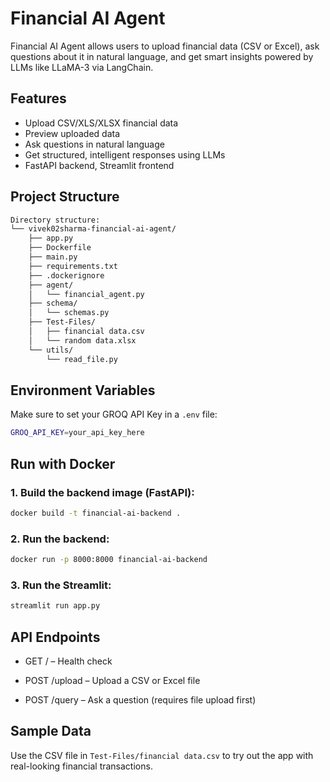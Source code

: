 # Financial AI Agent

Financial AI Agent allows users to upload financial data (CSV or Excel), ask questions about it in natural language, and get smart insights powered by LLMs like LLaMA-3 via LangChain.


## Features

- Upload CSV/XLS/XLSX financial data
- Preview uploaded data
- Ask questions in natural language
- Get structured, intelligent responses using LLMs
- FastAPI backend, Streamlit frontend

## Project Structure
```bash
Directory structure:
└── vivek02sharma-financial-ai-agent/
    ├── app.py
    ├── Dockerfile
    ├── main.py
    ├── requirements.txt
    ├── .dockerignore
    ├── agent/
    │   └── financial_agent.py
    ├── schema/
    │   └── schemas.py
    ├── Test-Files/
    │   ├── financial data.csv
    │   └── random data.xlsx
    └── utils/
        └── read_file.py
```

## Environment Variables
Make sure to set your GROQ API Key in a `.env` file:

```bash
GROQ_API_KEY=your_api_key_here
```

## Run with Docker

### 1. Build the backend image (FastAPI):

```bash
docker build -t financial-ai-backend .
```

### 2. Run the backend:

```bash
docker run -p 8000:8000 financial-ai-backend
```
### 3. Run the Streamlit:

```bash
streamlit run app.py
```

## API Endpoints

- GET / – Health check

- POST /upload – Upload a CSV or Excel file

- POST /query – Ask a question (requires file upload first)


## Sample Data
Use the CSV file in `Test-Files/financial data.csv` to try out the app with real-looking financial transactions.
